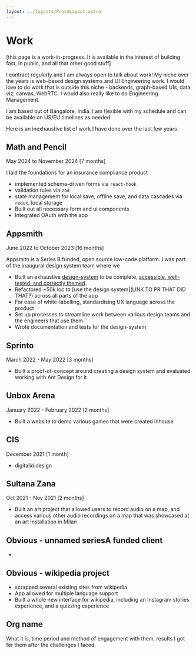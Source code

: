 ```yaml
---
layout: ../layouts/ProseLayout.astro
---
```


# Work

[this page is a work-in-progress. It is available in the interest of building fast, in public, and all that other good stuff]

I contract regularly and I am always open to talk about work! My niche over the years is web-based design systems and UI Engineering work. I would love to do work that is outside this niche - backends, graph-based UIs, data viz, canvas, WebRTC. I would also really like to do Engineering Management.

I am based out of Bangalore, India. I am flexible with my schedule and can be available on US/EU timelines as needed.

Here is an inexhaustive list of work I have done over the last few years.

## Math and Pencil

May 2024 to November 2024 [7 months]

I laid the foundations for an insurance compliance product

- implemented schema-driven forms via `react-hook`
- validation rules via `zod`
- state management for local save, offline save, and data cascades via `redux`, local storage
- Built out all necessary form and ui components
- Integrated OAuth with the app

## Appsmith

June 2022 to October 2023 [16 months]

Appsmith is a Series B funded, open source low-code platform. I was part of the inaugural design system team where we

- Built an exhaustive [design-system](https://github.com/appsmithorg/design-system/) to be complete, [accessible, well-tested, and correctly themed](https://design-system.appsmith.com/?path=/docs/ads-components-avatar--docs).
- Refactored ~50k loc to [use the design system](LINK TO PR THAT DID THAT?) across all parts of the app
- For ease of white-labelling, standardising UX language across the product
- Set up processes to streamline work between various design teams and the engineers that use them
- Wrote documentation and tests for the design-system

## Sprinto

March 2022 - May 2022 [3 months]

- Built a proof-of-concept around creating a design system and evaluated working with Ant Design for it

## Unbox Arena

January 2022 - February 2022 [2 months]

- Built a website to demo various games that were created inhouse

## CIS

December 2021 [1 month]

- digitalid.design

## Sultana Zana

Oct 2021 - Nov 2021 [2 months]

- Built an art project that allowed users to record audio on a map, and access various other audio recordings on a map that was showcased at an art installation in Milan

## Obvious - unnamed seriesA funded client

-

## Obvious - wikipedia project

- scrapped several existing sites from wikipedia
- App allowed for multiple language support
- Built a whole new interface for wikipedia, including an Instagram stories experience, and a quizzing experience

## Org name

What it is, time period and method of engagement with them, results I got for them after the challenges I faced.
